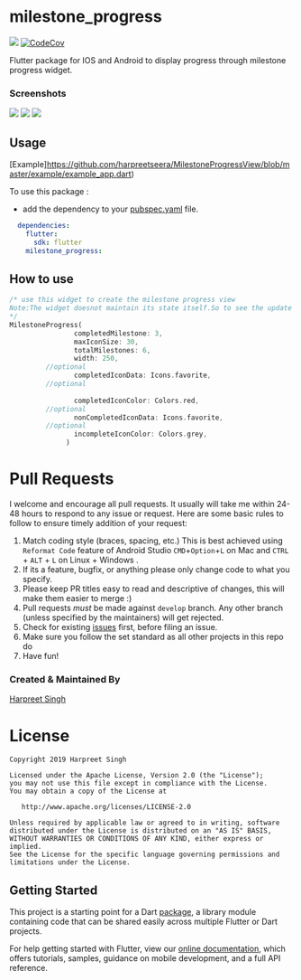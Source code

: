# milestone_progress 
[![](https://github.com/harpreetseera/MilestoneProgressView/workflows/Test%20and%20Build%20Apk/badge.svg)](https://github.com/harpreetseera/MilestoneProgressView/actions)
[![CodeCov](https://codecov.io/gh/harpreetseera/MilestoneProgressView/branch/master/graph/badge.svg)](https://codecov.io/gh/harpreetseera/MilestoneProgressView)

Flutter package for IOS and Android to display progress through milestone progress widget.


### Screenshots
<img src="demo.gif" />
<img src="ss1.jpg" /> <img src="ss2.jpg"/>

## Usage

[Example]https://github.com/harpreetseera/MilestoneProgressView/blob/master/example/example_app.dart)

To use this package :

* add the dependency to your [pubspec.yaml](https://github.com/harpreetseera/MilestoneProgressView/blob/master/pubspec.yaml) file.

```yaml
  dependencies:
    flutter:
      sdk: flutter
    milestone_progress:
```
## How to use

```dart
/* use this widget to create the milestone progress view
Note:The widget doesnot maintain its state itself.So to see the update , the state needs to be updated whenever a change is made .
*/
MilestoneProgress(
                completedMilestone: 3,
                maxIconSize: 30,
                totalMilestones: 6,
                width: 250,
         //optional 
                completedIconData: Icons.favorite,
         //optional 
           
                completedIconColor: Colors.red,
         //optional 
                nonCompletedIconData: Icons.favorite,
         //optional 
                incompleteIconColor: Colors.grey,
              )
```
# Pull Requests

I welcome and encourage all pull requests. It usually will take me within 24-48 hours to respond to any issue or request. Here are some basic rules to follow to ensure timely addition of your request:

1.  Match coding style (braces, spacing, etc.) This is best achieved using `Reformat Code` feature of Android Studio `CMD`+`Option`+`L` on Mac and `CTRL` + `ALT` + `L` on Linux + Windows .
2.  If its a feature, bugfix, or anything please only change code to what you specify.
3.  Please keep PR titles easy to read and descriptive of changes, this will make them easier to merge :)
4.  Pull requests _must_ be made against `develop` branch. Any other branch (unless specified by the maintainers) will get rejected.
5.  Check for existing [issues](https://github.com/harpreetseera/MilestoneProgressView/issues) first, before filing an issue.
6.  Make sure you follow the set standard as all other projects in this repo do
7.  Have fun!

### Created & Maintained By

[Harpreet Singh](https://github.com/harpreetseera) 

# License

    Copyright 2019 Harpreet Singh

    Licensed under the Apache License, Version 2.0 (the "License");
    you may not use this file except in compliance with the License.
    You may obtain a copy of the License at

       http://www.apache.org/licenses/LICENSE-2.0

    Unless required by applicable law or agreed to in writing, software
    distributed under the License is distributed on an "AS IS" BASIS,
    WITHOUT WARRANTIES OR CONDITIONS OF ANY KIND, either express or implied.
    See the License for the specific language governing permissions and
    limitations under the License.



## Getting Started

This project is a starting point for a Dart
[package](https://flutter.dev/developing-packages/),
a library module containing code that can be shared easily across
multiple Flutter or Dart projects.

For help getting started with Flutter, view our 
[online documentation](https://flutter.dev/docs), which offers tutorials, 
samples, guidance on mobile development, and a full API reference.
